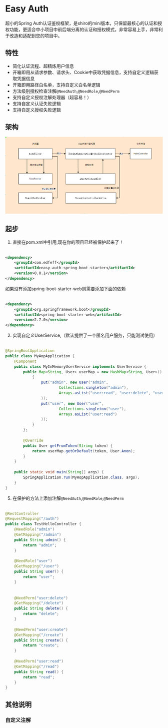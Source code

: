 # Easy Auth

超小的Spring Auth认证鉴权框架，是shiro的mini版本，只保留最核心的认证和授权功能，更适合中小项目中前后端分离的认证和授权模式，非常容易上手，非常利于改造和适配到您的项目中。

## 特性

- 简化认证流程、超精炼用户信息
- 开箱即用从请求参数、请求头、Cookie中获取凭据信息，支持自定义逻辑获取凭据信息
- 开箱即用路径白名单，支持自定义白名单逻辑
- 方法级别授权检查注解`@NeedAuth`,`@NeedRole`,`@NeedPerm`
- 支持自定义授权注解处理器（超容易！）
- 支持自定义认证失败逻辑
- 支持自定义授权失败逻辑

## 架构

![architecture.png](architecture.png)

## 起步

1. 直接在pom.xml中引用,现在你的项目已经被保护起来了！

```xml

<dependency>
    <groupId>com.edfeff</groupId>
    <artifactId>easy-auth-spring-boot-starter</artifactId>
    <version>0.0.1</version>
</dependency>
```

如果没有添加spring-boot-starter-web则需要添加下面的依赖

```xml

<dependency>
    <groupId>org.springframework.boot</groupId>
    <artifactId>spring-boot-starter-web</artifactId>
    <version>2.7.0</version>
</dependency>
```

2. 实现自定义UserService,（默认提供了一个匿名用户服务，只能测试使用）

```java

@SpringBootApplication
public class MyAopApplication {
    @Component
    public class MyInMemoryUserService implements UserService {
        public Map<String, User> userMap = new HashMap<String, User>() {
            {
                put("admin", new User("admin",
                        Collections.singleton("admin"),
                        Arrays.asList("user:read", "user:delete", "user:update", "user:create")
                ));
                put("user", new User("user",
                        Collections.singleton("user"),
                        Arrays.asList("user:read")
                ));
            }
        };

        @Override
        public User getFromToken(String token) {
            return userMap.getOrDefault(token, User.Anon);
        }
    }

    public static void main(String[] args) {
        SpringApplication.run(MyAopApplication.class, args);
    }
}
```

5. 在保护的方法上添加注解`@NeedAuth`,`@NeedRole`,`@NeedPerm`

```java

@RestController
@RequestMapping("/auth")
public class TestHelloController {
    @NeedRole("admin")
    @GetMapping("/admin")
    public String admin() {
        return "admin";
    }

    @NeedRole("user")
    @GetMapping("/user")
    public String user() {
        return "user";
    }


    @NeedPerm("user:delete")
    @GetMapping("/delete")
    public String delete() {
        return "delete";
    }

    @NeedPerm("user:create")
    @GetMapping("/create")
    public String create() {
        return "create";
    }

    @NeedPerm("user:read")
    @GetMapping("/read")
    public String read() {
        return "read";
    }
}
```

## 其他说明

### 自定义注解